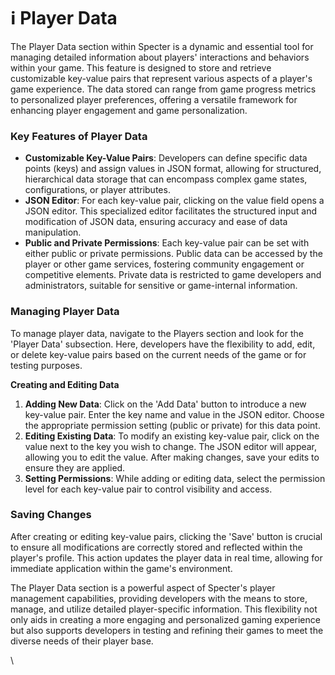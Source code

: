 # ℹ️ Player Data

The Player Data section within Specter is a dynamic and essential tool for managing detailed information about players' interactions and behaviors within your game. This feature is designed to store and retrieve customizable key-value pairs that represent various aspects of a player's game experience. The data stored can range from game progress metrics to personalized player preferences, offering a versatile framework for enhancing player engagement and game personalization.

### Key Features of Player Data

* **Customizable Key-Value Pairs**: Developers can define specific data points (keys) and assign values in JSON format, allowing for structured, hierarchical data storage that can encompass complex game states, configurations, or player attributes.
* **JSON Editor**: For each key-value pair, clicking on the value field opens a JSON editor. This specialized editor facilitates the structured input and modification of JSON data, ensuring accuracy and ease of data manipulation.
* **Public and Private Permissions**: Each key-value pair can be set with either public or private permissions. Public data can be accessed by the player or other game services, fostering community engagement or competitive elements. Private data is restricted to game developers and administrators, suitable for sensitive or game-internal information.

### Managing Player Data

To manage player data, navigate to the Players section and look for the 'Player Data' subsection. Here, developers have the flexibility to add, edit, or delete key-value pairs based on the current needs of the game or for testing purposes.

**Creating and Editing Data**

1. **Adding New Data**: Click on the 'Add Data' button to introduce a new key-value pair. Enter the key name and value in the JSON editor. Choose the appropriate permission setting (public or private) for this data point.
2. **Editing Existing Data**: To modify an existing key-value pair, click on the value next to the key you wish to change. The JSON editor will appear, allowing you to edit the value. After making changes, save your edits to ensure they are applied.
3. **Setting Permissions**: While adding or editing data, select the permission level for each key-value pair to control visibility and access.

### Saving Changes

After creating or editing key-value pairs, clicking the 'Save' button is crucial to ensure all modifications are correctly stored and reflected within the player's profile. This action updates the player data in real time, allowing for immediate application within the game's environment.

The Player Data section is a powerful aspect of Specter's player management capabilities, providing developers with the means to store, manage, and utilize detailed player-specific information. This flexibility not only aids in creating a more engaging and personalized gaming experience but also supports developers in testing and refining their games to meet the diverse needs of their player base.

\
